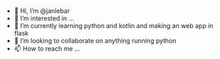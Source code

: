- 👋 Hi, I’m @janlebar
- 👀 I’m interested in ...
- 🌱 I’m currently learning python and kotlin and making an web app in flask
- 💞️ I’m looking to collaborate on anything running python
- 📫 How to reach me ...

<!---
janlebar/janlebar is a ✨ special ✨ repository because its `README.md` (this file) appears on your GitHub profile.
You can click the Preview link to take a look at your changes.
--->
